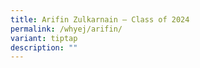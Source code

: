 ```yaml
---
title: Arifin Zulkarnain – Class of 2024
permalink: /whyej/arifin/
variant: tiptap
description: ""
---
```

